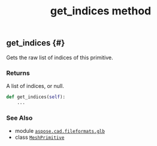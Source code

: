 ﻿---
title: get_indices method
second_title: Aspose.CAD for Python via .NET API References
description: 
type: docs
weight: 40
url: /python-net/aspose.cad.fileformats.glb/meshprimitive/get_indices/
is_root: false
---

## get_indices {#}

Gets the raw list of indices of this primitive.


### Returns 


A list of indices, or null.


```python
def get_indices(self):
    ...
```





### See Also
* module [`aspose.cad.fileformats.glb`](../../)
* class [`MeshPrimitive`](/cad/python-net/aspose.cad.fileformats.glb/meshprimitive)
